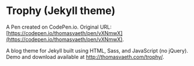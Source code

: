 # Trophy (Jekyll theme)

A Pen created on CodePen.io. Original URL: [https://codepen.io/thomasvaeth/pen/vXNmwX](https://codepen.io/thomasvaeth/pen/vXNmwX).

A blog theme for Jekyll built using HTML, Sass, and JavaScript (no jQuery). Demo and download available at http://thomasvaeth.com/trophy/.